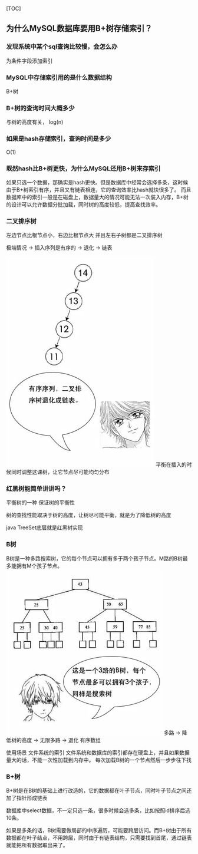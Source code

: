 [TOC]

## 为什么MySQL数据库要用B+树存储索引？
### 发现系统中某个sql查询比较慢，会怎么办
为条件字段添加索引
### MySQL中存储索引用的是什么数据结构
B+树
### B+树的查询时间大概多少
与树的高度有关， log(n)
### 如果是hash存储索引，查询时间是多少
O(1)
### 既然hash比B+树更快，为什么MySQL还用B+树来存索引
如果只选一个数据，那确实是hash更快。但是数据库中经常会选择多条，这时候由于B+树索引有序，并且又有链表相连，它的查询效率比hash就快很多了。
而且数据库中的索引一般是在磁盘上，数据量大的情况可能无法一次装入内存，B+树的设计可以允许数据分批加载，同时树的高度较低，提高查找效率。

### 二叉排序树
左边节点比根节点小，右边比根节点大
并且左右子树都是二叉排序树

极端情况 -> 插入序列是有序的 -> 退化 -> 链表
<!-- ![Exler]("../../picture/mysql_index_1.webp") -->
![Exler](../../picture/mysql/mysql_index_1.webp)
平衡在插入的时候同时调整这课树，让它节点尽可能均匀分布
### 红黑树能简单讲讲吗？
平衡树的一种 保证树的平衡性

树的查找性能取决于树的高度，让树尽可能平衡，就是为了降低树的高度

java TreeSet底层就是红黑树实现
### B树
B树是一种多路搜索树，它的每个节点可以拥有多于两个孩子节点。M路的B树最多能拥有M个孩子节点。
![Exler](../../picture/mysql/mysql_index_2.webp)
多路 -> 降低树的高度 -> 无限多路 -> 退化 有序数组

使用场景 文件系统的索引
文件系统和数据库的索引都存在硬盘上，并且如果数据量大的话，不能一次性加载到内存中。
每次加载B树的一个节点然后一步步往下找

### B+树
B+树是在B树的基础上进行改造的，它的数据都在叶子节点，同时叶子节点之间还加了指针形成链表

数据库中select数据，不一定只选一条，很多时候会选多条，比如按照id排序后选10条。

如果是多条的话，B树需要做局部的中序遍历，可能要跨层访问。而B+树由于所有数据都在叶子结点，不用跨层，同时由于有链表结构，只需要找到首尾，通过链表就能把所有数据取出来了。